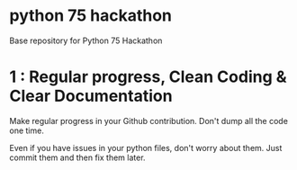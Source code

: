 # python 75 hackathon
Base repository for Python 75 Hackathon

# 1 : Regular progress, Clean Coding & Clear Documentation
Make regular progress in your Github contribution. Don't dump all the code one time. 

Even if you have issues in your python files, don't worry about them. Just commit them and then fix them later.

